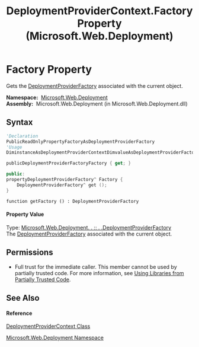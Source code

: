 ﻿---
title: DeploymentProviderContext.Factory Property  (Microsoft.Web.Deployment)
TOCTitle: Factory Property
ms:assetid: P:Microsoft.Web.Deployment.DeploymentProviderContext.Factory
ms:mtpsurl: https://msdn.microsoft.com/en-us/library/microsoft.web.deployment.deploymentprovidercontext.factory(v=VS.90)
ms:contentKeyID: 20209017
ms.date: 05/02/2012
mtps_version: v=VS.90
f1_keywords:
- Microsoft.Web.Deployment.DeploymentProviderContext.Factory
- Microsoft.Web.Deployment.DeploymentProviderContext.get_Factory
dev_langs:
- CSharp
- JScript
- VB
- c++
api_location:
- Microsoft.Web.Deployment.dll
api_name:
- Microsoft.Web.Deployment.DeploymentProviderContext.Factory
- Microsoft.Web.Deployment.DeploymentProviderContext.get_Factory
api_type:
- Managed
topic_type:
- apiref
- kbSyntax
product_family_name: VS
ROBOTS: INDEX,FOLLOW
---

# Factory Property

Gets the [DeploymentProviderFactory](deploymentproviderfactory-class-microsoft-web-deployment.md) associated with the current object.

**Namespace:**  [Microsoft.Web.Deployment](microsoft-web-deployment-namespace.md)  
**Assembly:**  Microsoft.Web.Deployment (in Microsoft.Web.Deployment.dll)

## Syntax

``` vb
'Declaration
PublicReadOnlyPropertyFactoryAsDeploymentProviderFactory
'Usage
DiminstanceAsDeploymentProviderContextDimvalueAsDeploymentProviderFactoryvalue = instance.Factory
```

``` csharp
publicDeploymentProviderFactoryFactory { get; }
```

``` c++
public:
propertyDeploymentProviderFactory^ Factory {
    DeploymentProviderFactory^ get ();
}
```

``` jscript
function getFactory () : DeploymentProviderFactory
```

#### Property Value

Type: [Microsoft.Web.Deployment. . :: . .DeploymentProviderFactory](deploymentproviderfactory-class-microsoft-web-deployment.md)  
The [DeploymentProviderFactory](deploymentproviderfactory-class-microsoft-web-deployment.md) associated with the current object.  

## Permissions

  - Full trust for the immediate caller. This member cannot be used by partially trusted code. For more information, see [Using Libraries from Partially Trusted Code](https://msdn.microsoft.com/en-us/library/8skskf63\(v=vs.90\)).

## See Also

#### Reference

[DeploymentProviderContext Class](deploymentprovidercontext-class-microsoft-web-deployment.md)

[Microsoft.Web.Deployment Namespace](microsoft-web-deployment-namespace.md)

